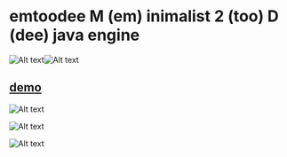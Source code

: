 # emtoodee M (em) inimalist 2 (too) D (dee) java engine
![Alt text](https://raw.github.com/mbohun/mbohun_graph-experiments/master/emtoodee-design/screenshots/mb-e2d-00_shadowsoft.png "screenshot")![Alt text](https://raw.github.com/mbohun/mbohun_graph-experiments/master/emtoodee-design/screenshots/mb-e2d-01_shadowsoft.png "screenshot")

[demo](http://users.on.net/~mbohun)
---

![Alt text](https://raw.github.com/mbohun/mbohun_graph-experiments/master/emtoodee-design/engine-architecture.png "first version created in dia")

![Alt text](https://raw.github.com/mbohun/mbohun_graph-experiments/master/emtoodee-design/architecture-01.dot.png "first version created/generated with graphviz DOT")

![Alt text](https://raw.github.com/mbohun/mbohun_graph-experiments/master/emtoodee-design/architecture-01-sink.dot.png "fixed/alternative layout")
